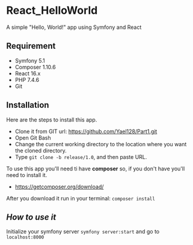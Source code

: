 # React_HelloWorld
A simple "Hello, World!" app using Symfony and React

## **Requirement**

- Symfony 5.1
- Composer 1.10.6
- React 16.x
- PHP 7.4.6
- Git

## **Installation**

Here are the steps to install this app.

- Clone it from GIT url: https://github.com/Yael128/Part1.git
- Open Git Bash
- Change the current working directory to the location where you want the cloned directory.
- Type ```git clone -b release/1.0```, and then paste URL.

To use this app you'll need ti have **composer** so, if you don't have you'll need to install it.

- https://getcomposer.org/download/

After you download it run in your terminal: ```composer install```

## *How to use it*

Initialize your symfony server ```symfony server:start``` and go to ```localhost:8000```
